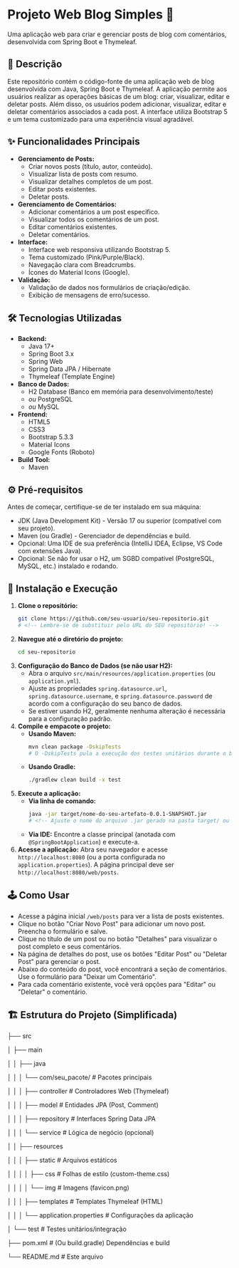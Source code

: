 # Projeto Web Blog Simples 📝

Uma aplicação web para criar e gerenciar posts de blog com comentários, desenvolvida com Spring Boot e Thymeleaf.

## 📖 Descrição

Este repositório contém o código-fonte de uma aplicação web de blog desenvolvida com Java, Spring Boot e Thymeleaf. A aplicação permite aos usuários realizar as operações básicas de um blog: criar, visualizar, editar e deletar posts. Além disso, os usuários podem adicionar, visualizar, editar e deletar comentários associados a cada post. A interface utiliza Bootstrap 5 e um tema customizado para uma experiência visual agradável.

## ✨ Funcionalidades Principais

*   **Gerenciamento de Posts:**
    *   Criar novos posts (título, autor, conteúdo).
    *   Visualizar lista de posts com resumo.
    *   Visualizar detalhes completos de um post.
    *   Editar posts existentes.
    *   Deletar posts.
*   **Gerenciamento de Comentários:**
    *   Adicionar comentários a um post específico.
    *   Visualizar todos os comentários de um post.
    *   Editar comentários existentes.
    *   Deletar comentários.
*   **Interface:**
    *   Interface web responsiva utilizando Bootstrap 5.
    *   Tema customizado (Pink/Purple/Black).
    *   Navegação clara com Breadcrumbs.
    *   Ícones do Material Icons (Google).
*   **Validação:**
    *   Validação de dados nos formulários de criação/edição.
    *   Exibição de mensagens de erro/sucesso.

## 🛠️ Tecnologias Utilizadas

*   **Backend:**
    *   Java 17+ <!-- (Ajuste a versão se necessário) -->
    *   Spring Boot 3.x <!-- (Ajuste a versão se necessário) -->
    *   Spring Web
    *   Spring Data JPA / Hibernate
    *   Thymeleaf (Template Engine)
*   **Banco de Dados:**
    *   H2 Database (Banco em memória para desenvolvimento/teste) <!-- (Substitua se usar outro, ex: PostgreSQL, MySQL) -->
    *   *ou* PostgreSQL <!-- (Exemplo, descomente/adapte se usar outro BD) -->
    *   *ou* MySQL <!-- (Exemplo, descomente/adapte se usar outro BD) -->
*   **Frontend:**
    *   HTML5
    *   CSS3
    *   Bootstrap 5.3.3
    *   Material Icons
    *   Google Fonts (Roboto)
*   **Build Tool:**
    *   Maven <!-- (Ou Gradle, ajuste conforme seu projeto) -->

## ⚙️ Pré-requisitos

Antes de começar, certifique-se de ter instalado em sua máquina:

*   JDK (Java Development Kit) - Versão 17 ou superior (compatível com seu projeto).
*   Maven (ou Gradle) - Gerenciador de dependências e build.
*   Opcional: Uma IDE de sua preferência (IntelliJ IDEA, Eclipse, VS Code com extensões Java).
*   Opcional: Se não for usar o H2, um SGBD compatível (PostgreSQL, MySQL, etc.) instalado e rodando.

## 🚀 Instalação e Execução

1.  **Clone o repositório:**
    ```bash
    git clone https://github.com/seu-usuario/seu-repositorio.git
    # <!-- Lembre-se de substituir pelo URL do SEU repositório! -->
    ```
2.  **Navegue até o diretório do projeto:**
    ```bash
    cd seu-repositorio
    ```
3.  **Configuração do Banco de Dados (se não usar H2):**
    *   Abra o arquivo `src/main/resources/application.properties` (ou `application.yml`).
    *   Ajuste as propriedades `spring.datasource.url`, `spring.datasource.username`, e `spring.datasource.password` de acordo com a configuração do seu banco de dados.
    *   Se estiver usando H2, geralmente nenhuma alteração é necessária para a configuração padrão.
4.  **Compile e empacote o projeto:**
    *   **Usando Maven:**
        ```bash
        mvn clean package -DskipTests
        # O -DskipTests pula a execução dos testes unitários durante o build
        ```
    *   **Usando Gradle:**
        ```bash
        ./gradlew clean build -x test
        ```
5.  **Execute a aplicação:**
    *   **Via linha de comando:**
        ```bash
        java -jar target/nome-do-seu-artefato-0.0.1-SNAPSHOT.jar
        # <!-- Ajuste o nome do arquivo .jar gerado na pasta target/ ou build/libs/ -->
        ```
    *   **Via IDE:** Encontre a classe principal (anotada com `@SpringBootApplication`) e execute-a.
6.  **Acesse a aplicação:**
    Abra seu navegador e acesse `http://localhost:8080` (ou a porta configurada no `application.properties`). A página principal deve ser `http://localhost:8080/web/posts`.

## 🕹️ Como Usar

*   Acesse a página inicial `/web/posts` para ver a lista de posts existentes.
*   Clique no botão "Criar Novo Post" para adicionar um novo post. Preencha o formulário e salve.
*   Clique no título de um post ou no botão "Detalhes" para visualizar o post completo e seus comentários.
*   Na página de detalhes do post, use os botões "Editar Post" ou "Deletar Post" para gerenciar o post.
*   Abaixo do conteúdo do post, você encontrará a seção de comentários. Use o formulário para "Deixar um Comentário".
*   Para cada comentário existente, você verá opções para "Editar" ou "Deletar" o comentário.

## 🏗️ Estrutura do Projeto (Simplificada)
<p>├── src</p>
<p>│   ├── main</p>
<p>│   │   ├── java</p>
<p>│   │   │   └── com/seu_pacote/  # Pacotes principais</p>
<p>│   │   │       ├── controller   # Controladores Web (Thymeleaf)</p>
<p>│   │   │       ├── model        # Entidades JPA (Post, Comment)</p>
<p>│   │   │       ├── repository   # Interfaces Spring Data JPA</p>
<p>│   │   │       └── service      # Lógica de negócio (opcional)</p>
<p>│   │   ├── resources</p>
<p>│   │   │   ├── static           # Arquivos estáticos</p>
<p>│   │   │   │   ├── css          # Folhas de estilo (custom-theme.css)</p>
<p>│   │   │   │   └── img          # Imagens (favicon.png)</p>
<p>│   │   │   ├── templates        # Templates Thymeleaf (HTML)</p>
<p>│   │   │   └── application.properties  # Configurações da aplicação</p>
<p>│   └── test                     # Testes unitários/integração</p>
<p>├── pom.xml                      # (Ou build.gradle) Dependências e build</p>
<p>└── README.md                    # Este arquivo</p>


